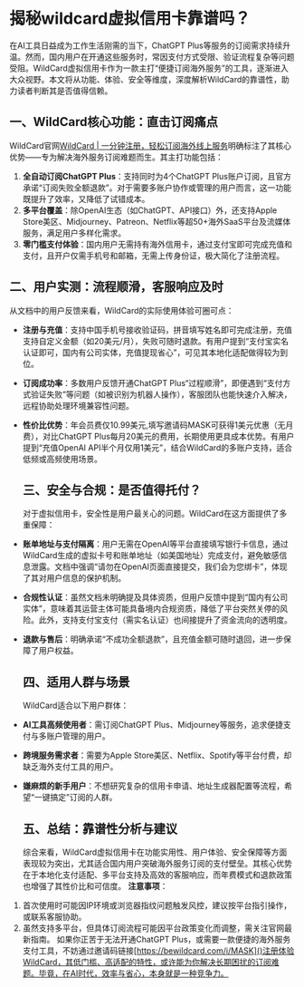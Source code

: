 # 揭秘wildcard虚拟信用卡靠谱吗？

在AI工具日益成为工作生活刚需的当下，ChatGPT Plus等服务的订阅需求持续升温。然而，国内用户在开通这些服务时，常因支付方式受限、验证流程复杂等问题受阻。WildCard虚拟信用卡作为一款主打“便捷订阅海外服务”的工具，逐渐进入大众视野。本文将从功能、体验、安全等维度，深度解析WildCard的靠谱性，助力读者判断其是否值得信赖。

## 一、WildCard核心功能：直击订阅痛点

WildCard官网[WildCard | 一分钟注册，轻松订阅海外线上服务](https://bewildcard.com/i/DFG)明确标注了其核心优势——专为解决海外服务订阅难题而生。其主打功能包括：

1. **全自动订阅ChatGPT Plus**：支持同时为4个ChatGPT Plus账户订阅，且官方承诺“订阅失败全额退款”。对于需要多账户协作或管理的用户而言，这一功能既提升了效率，又降低了试错成本。
2. **多平台覆盖**：除OpenAI生态（如ChatGPT、API接口）外，还支持Apple Store美区、Midjourney、Patreon、Netflix等超50+海外SaaS平台及流媒体服务，满足用户多样化需求。
3. **零门槛支付体验**：国内用户无需持有海外信用卡，通过支付宝即可完成充值和支付，且开户仅需手机号和邮箱，无需上传身份证，极大简化了注册流程。
  
  ## 二、用户实测：流程顺滑，客服响应及时
  
  从文档中的用户反馈来看，WildCard的实际使用体验可圈可点：

- **注册与充值**：支持中国手机号接收验证码，拼音填写姓名即可完成注册，充值支持自定义金额（如20美元/月），失败可随时退款。有用户提到“支付宝实名认证即可，国内有公司实体，充值提现省心”，可见其本地化适配做得较为到位。
- **订阅成功率**：多数用户反馈开通ChatGPT Plus“过程顺滑”，即便遇到“支付方式验证失败”等问题（如被识别为机器人操作），客服团队也能快速介入解决，远程协助处理环境兼容性问题。
- **性价比优势**：年会员费仅10.99美元,填写邀请码MASK可获得1美元优惠（无月费），对比ChatGPT Plus每月20美元的费用，长期使用更具成本优势。有用户提到“充值OpenAI API半个月仅用1美元”，结合WildCard的多账户支持，适合低频或高频使用场景。
  
  ## 三、安全与合规：是否值得托付？
  
  对于虚拟信用卡，安全性是用户最关心的问题。WildCard在这方面提供了多重保障：
- **账单地址与支付隔离**：用户无需在OpenAI等平台直接填写银行卡信息，通过WildCard生成的虚拟卡号和账单地址（如美国地址）完成支付，避免敏感信息泄露。文档中强调“请勿在OpenAI页面直接提交，我们会为您绑卡”，体现了其对用户信息的保护机制。
- **合规性认证**：虽然文档未明确提及具体资质，但用户反馈中提到“国内有公司实体”，意味着其运营主体可能具备境内合规资质，降低了平台突然关停的风险。此外，支持支付宝支付（需实名认证）也间接提升了资金流向的透明度。
- **退款与售后**：明确承诺“不成功全额退款”，且充值金额可随时退回，进一步保障了用户权益。
  
  ## 四、适用人群与场景
  
  WildCard适合以下用户群体：
- **AI工具高频使用者**：需订阅ChatGPT Plus、Midjourney等服务，追求便捷支付与多账户管理的用户。
- **跨境服务需求者**：需要为Apple Store美区、Netflix、Spotify等平台付费，却缺乏海外支付工具的用户。
- **嫌麻烦的新手用户**：不想研究复杂的信用卡申请、地址生成器配置等流程，希望“一键搞定”订阅的人群。
  
  ## 五、总结：靠谱性分析与建议
  
  综合来看，WildCard虚拟信用卡在功能实用性、用户体验、安全保障等方面表现较为突出，尤其适合国内用户突破海外服务订阅的支付壁垒。其核心优势在于本地化支付适配、多平台支持及高效的客服响应，而年费模式和退款政策也增强了其性价比和可信度。
  **注意事项**：

1. 首次使用时可能因IP环境或浏览器指纹问题触发风控，建议按平台指引操作，或联系客服协助。
2. 虽然支持多平台，但具体订阅流程可能因平台政策变化而调整，需关注官网最新指南。
  如果你正苦于无法开通ChatGPT Plus，或需要一款便捷的海外服务支付工具，不妨通过邀请码链接[https://bewildcard.com/i/MASK]()注册体验WildCard，其低门槛、高适配的特性，或许能为你解决长期困扰的订阅难题。毕竟，在AI时代，效率与省心，本身就是一种竞争力。
